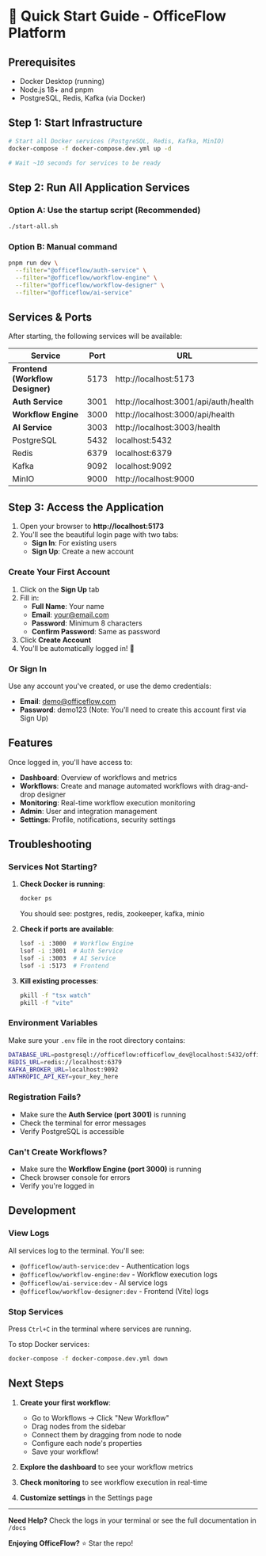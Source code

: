 # 🚀 Quick Start Guide - OfficeFlow Platform

## Prerequisites

- Docker Desktop (running)
- Node.js 18+ and pnpm
- PostgreSQL, Redis, Kafka (via Docker)

## Step 1: Start Infrastructure

```bash
# Start all Docker services (PostgreSQL, Redis, Kafka, MinIO)
docker-compose -f docker-compose.dev.yml up -d

# Wait ~10 seconds for services to be ready
```

## Step 2: Run All Application Services

### Option A: Use the startup script (Recommended)
```bash
./start-all.sh
```

### Option B: Manual command
```bash
pnpm run dev \
  --filter="@officeflow/auth-service" \
  --filter="@officeflow/workflow-engine" \
  --filter="@officeflow/workflow-designer" \
  --filter="@officeflow/ai-service"
```

## Services & Ports

After starting, the following services will be available:

| Service | Port | URL |
|---------|------|-----|
| **Frontend (Workflow Designer)** | 5173 | http://localhost:5173 |
| **Auth Service** | 3001 | http://localhost:3001/api/auth/health |
| **Workflow Engine** | 3000 | http://localhost:3000/api/health |
| **AI Service** | 3003 | http://localhost:3003/health |
| PostgreSQL | 5432 | localhost:5432 |
| Redis | 6379 | localhost:6379 |
| Kafka | 9092 | localhost:9092 |
| MinIO | 9000 | http://localhost:9000 |

## Step 3: Access the Application

1. Open your browser to **http://localhost:5173**
2. You'll see the beautiful login page with two tabs:
   - **Sign In**: For existing users
   - **Sign Up**: Create a new account

### Create Your First Account

1. Click on the **Sign Up** tab
2. Fill in:
   - **Full Name**: Your name
   - **Email**: your@email.com
   - **Password**: Minimum 8 characters
   - **Confirm Password**: Same as password
3. Click **Create Account**
4. You'll be automatically logged in! 🎉

### Or Sign In

Use any account you've created, or use the demo credentials:
- **Email**: demo@officeflow.com
- **Password**: demo123 (Note: You'll need to create this account first via Sign Up)

## Features

Once logged in, you'll have access to:

- **Dashboard**: Overview of workflows and metrics
- **Workflows**: Create and manage automated workflows with drag-and-drop designer
- **Monitoring**: Real-time workflow execution monitoring
- **Admin**: User and integration management
- **Settings**: Profile, notifications, security settings

## Troubleshooting

### Services Not Starting?

1. **Check Docker is running**:
   ```bash
   docker ps
   ```
   You should see: postgres, redis, zookeeper, kafka, minio

2. **Check if ports are available**:
   ```bash
   lsof -i :3000  # Workflow Engine
   lsof -i :3001  # Auth Service
   lsof -i :3003  # AI Service
   lsof -i :5173  # Frontend
   ```

3. **Kill existing processes**:
   ```bash
   pkill -f "tsx watch"
   pkill -f "vite"
   ```

### Environment Variables

Make sure your `.env` file in the root directory contains:
```bash
DATABASE_URL=postgresql://officeflow:officeflow_dev@localhost:5432/officeflow
REDIS_URL=redis://localhost:6379
KAFKA_BROKER_URL=localhost:9092
ANTHROPIC_API_KEY=your_key_here
```

### Registration Fails?

- Make sure the **Auth Service (port 3001)** is running
- Check the terminal for error messages
- Verify PostgreSQL is accessible

### Can't Create Workflows?

- Make sure the **Workflow Engine (port 3000)** is running
- Check browser console for errors
- Verify you're logged in

## Development

### View Logs

All services log to the terminal. You'll see:
- `@officeflow/auth-service:dev` - Authentication logs
- `@officeflow/workflow-engine:dev` - Workflow execution logs  
- `@officeflow/ai-service:dev` - AI service logs
- `@officeflow/workflow-designer:dev` - Frontend (Vite) logs

### Stop Services

Press `Ctrl+C` in the terminal where services are running.

To stop Docker services:
```bash
docker-compose -f docker-compose.dev.yml down
```

## Next Steps

1. **Create your first workflow**:
   - Go to Workflows → Click "New Workflow"
   - Drag nodes from the sidebar
   - Connect them by dragging from node to node
   - Configure each node's properties
   - Save your workflow!

2. **Explore the dashboard** to see your workflow metrics

3. **Check monitoring** to see workflow execution in real-time

4. **Customize settings** in the Settings page

---

**Need Help?** Check the logs in your terminal or see the full documentation in `/docs`

**Enjoying OfficeFlow?** ⭐ Star the repo!

